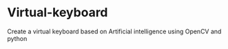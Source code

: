 # Virtual-keyboard
Create a virtual keyboard based on Artificial intelligence using OpenCV and python

